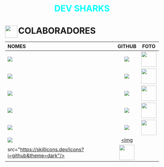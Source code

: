 # <div align="center"><span style="color:cyan">DEV SHARKS</span></div>


<div>
   <img src="./img/LOGO.PNG" align="left" width="40" align="center"/>
   <h1>COLABORADORES</h1>   
</div>

| NOMES                                                                                                                                                                                      |                                               GITHUB                                               |                                       FOTO                                        |
| :----------------------------------------------------------------------------------------------------------------------------------------------------------------------------------------- | :------------------------------------------------------------------------------------------------: | :-------------------------------------------------------------------------------: |
| <a href="https://github.com/oliveiraclara"><img src="https://img.shields.io/badge/DESENVOLVEDORA-CLARA%20MARTINS%20OLIVEIRA-informational?style=for-the-badge&logo=appveyorlabelColor=FF00FF"></a> | <a href="https://github.com/oliveiraclara"><img src="https://skillicons.dev/icons?i=github&theme=dark"/></a> | <img src="https://avatars.githubusercontent.com/u/110606333?v=4" height="50"></a>  |
| <a href="https://github.com/Cotilen"><img src="https://img.shields.io/badge/DESENVOLVEDOR-CLEITON%20CRUZ-informational?style=for-the-badge&logo=appveyorlabelColor=222222"></a> |   <a href="https://github.com/Cotilen"><img src="https://skillicons.dev/icons?i=github&theme="/></a>   | <img src="https://avatars.githubusercontent.com/u/109962577?v=4" height="50"></a> |
| <a href="https://github.com/GuiLima005"><img src="https://img.shields.io/badge/DESENVOLVEDOR-GUILHERME%20LIMA-informational?style=for-the-badge&logo=appveyorlabelColor=FF00FF"></a>   | <a href="https://github.com/GuiLima005"><img src="https://skillicons.dev/icons?i=github&theme=dark"/></a> | <img src="https://avatars.githubusercontent.com/u/110362288?v=4" height="50"></a> |
| <a href="https://github.com/ingrydshirlley"><img src="https://img.shields.io/badge/DESENVOLVEDORA-INGRYD%20SHIRLLEY-informational?style=for-the-badge&logo=appveyorlabelColor=FF00FF"></a>   | <a href="https://github.com/ingrydshirlley"><img src="https://skillicons.dev/icons?i=github&theme=dark"/></a> | <img src="https://avatars.githubusercontent.com/u/109962966?v=4" height="50"></a> |
| <a href="https://github.com/murillobarbosa"><img src="https://img.shields.io/badge/DESENVOLVEDOR-MURILLO%20BARBOSA-informational?style=for-the-badge&logo=appveyorlabelColor=FF00FF"></a>   | <a href="https://github.com/murillobarbosa"><img src="https://skillicons.dev/icons?i=github&theme=dark"/></a> | <img src="https://avatars.githubusercontent.com/u/110048274?v=4" height="50"></a> |
| <a href="https://github.com/Kaue-code30"><img src="https://img.shields.io/badge/DESENVOLVEDOR-KAUE%20LIMA-informational?style=for-the-badge&logo=appveyorlabelColor=FF00FF"></a>   | <a href="https://github.com/Kaue-code30"><img 
src="https://skillicons.dev/icons?i=github&theme=dark"/></a> | <img src="https://avatars.githubusercontent.com/u/109984995?v=4" height="50"></a> |


